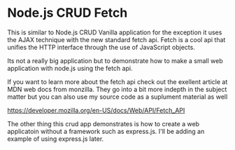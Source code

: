 # Node.js CRUD Fetch

This is similar to Node.js CRUD Vanilla application for the exception
it uses the AJAX technique with the new standard fetch api. Fetch is a
cool api that unifies the HTTP interface through the use of JavaScript
objects. 

Its not a really big application but to demonstrate how to make a small
web application with node.js using the fetch api. 

If you want to learn more about the fetch api check out the exellent article
at MDN web docs from monzilla. They go into a bit more indepth in the subject
matter but you can also use my source code as a suplument material as well

https://developer.mozilla.org/en-US/docs/Web/API/Fetch_API

The other thing this crud app demonstrates is how to create a web applicatoin
without a framework such as express.js. I'll be adding an example of using
express.js later.